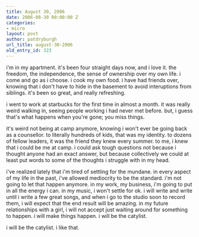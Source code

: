 ```yaml
---
title: August 30, 2006
date: 2006-08-30 00:00:00 Z
categories:
- micro
layout: post
author: patdryburgh
url_title: august-30-2006
old_entry_id: 323
---
```


i'm in my apartment.  it's been four straight days now, and i love it.  the freedom, the independence, the sense of ownership over my own life.  i come and go as i choose.  i cook my own food.  i have had friends over, knowing that i don't have to hide in the basement to avoid interuptions from siblings.  it's been so great, and really refreshing. 

i went to work at starbucks for the first time in almost a month.  it was really weird walking in, seeing people working i had never met before.  but, i guess that's what happens when you're gone; you miss things.  

it's weird not being at camp anymore, knowing i won't ever be going back as a counsellor.  to literally hundreds of kids, that was my identity.  to dozens of fellow leaders, it was the friend they knew every summer.  to me, i knew that i could be me at camp.  i could ask tough questions not because i thought anyone had an exact answer, but because collectively we could at least put words to some of the thoughts i struggle with in my head.  

i've realized lately that i'm tired of settling for the mundane.  in every aspect of my life in the past, i've allowed mediocrity to be the standard.  i'm not going to let that happen anymore.  in my work, my business, i'm going to put in all the energy i can.  in my music, i won't settle for ok.  i will write and write until i write a few great songs, and when i go to the studio soon to record them, i will expect that the end result will be amazing.  in my future relationships with a girl, i will not accept just waiting around for something to happen.  i will make things happen.  i will be the catylist.  

i will be the catylist.  i like that.